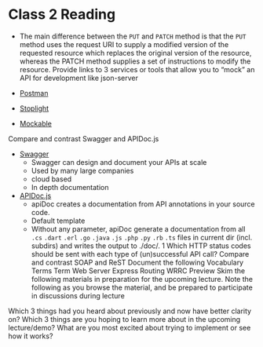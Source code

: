 # Class 2 Reading

- The main difference between the ```PUT``` and ```PATCH``` method is that the ```PUT``` method uses the request URI to supply a modified version of the requested resource which replaces the original version of the resource, whereas the PATCH method supplies a set of instructions to modify the resource.
Provide links to 3 services or tools that allow you to “mock” an API for development like json-server

- [Postman](https://www.postman.com/)
- [Stoplight](https://stoplight.io/)
- [Mockable](https://www.mockable.io/)

Compare and contrast Swagger and APIDoc.js
- [Swagger](https://swagger.io/)
    - Swagger can design and document your APIs at scale
    - Used by many large companies
    - cloud based
    - In depth documentation
- [APIDoc.js](https://apidocjs.com/)
    - apiDoc creates a documentation from API annotations in your source code.
    - Default template
    - Without any parameter, apiDoc generate a documentation from all ```.cs``` ```.dart``` ```.erl``` ```.go``` ```.java``` ```.js``` ```.php``` ```.py``` ```.rb``` ```.ts``` files in current dir (incl. subdirs) and writes the output to ./doc/.
1 Which HTTP status codes should be sent with each type of (un)successful API call?
Compare and contrast SOAP and ReST
Document the following Vocabulary Terms
Term
Web Server
Express
Routing
WRRC
Preview
Skim the following materials in preparation for the upcoming lecture. Note the following as you browse the material, and be prepared to participate in discussions during lecture

Which 3 things had you heard about previously and now have better clarity on?
Which 3 things are you hoping to learn more about in the upcoming lecture/demo?
What are you most excited about trying to implement or see how it works?